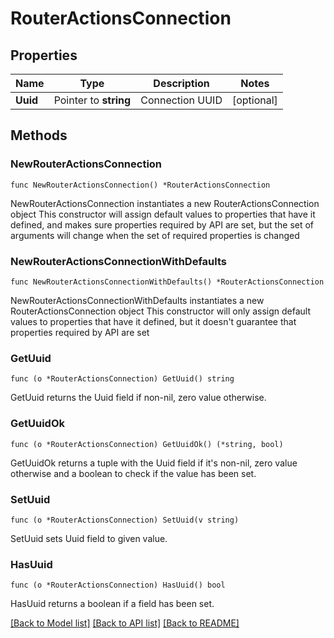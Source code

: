 # RouterActionsConnection

## Properties

Name | Type | Description | Notes
------------ | ------------- | ------------- | -------------
**Uuid** | Pointer to **string** | Connection UUID | [optional] 

## Methods

### NewRouterActionsConnection

`func NewRouterActionsConnection() *RouterActionsConnection`

NewRouterActionsConnection instantiates a new RouterActionsConnection object
This constructor will assign default values to properties that have it defined,
and makes sure properties required by API are set, but the set of arguments
will change when the set of required properties is changed

### NewRouterActionsConnectionWithDefaults

`func NewRouterActionsConnectionWithDefaults() *RouterActionsConnection`

NewRouterActionsConnectionWithDefaults instantiates a new RouterActionsConnection object
This constructor will only assign default values to properties that have it defined,
but it doesn't guarantee that properties required by API are set

### GetUuid

`func (o *RouterActionsConnection) GetUuid() string`

GetUuid returns the Uuid field if non-nil, zero value otherwise.

### GetUuidOk

`func (o *RouterActionsConnection) GetUuidOk() (*string, bool)`

GetUuidOk returns a tuple with the Uuid field if it's non-nil, zero value otherwise
and a boolean to check if the value has been set.

### SetUuid

`func (o *RouterActionsConnection) SetUuid(v string)`

SetUuid sets Uuid field to given value.

### HasUuid

`func (o *RouterActionsConnection) HasUuid() bool`

HasUuid returns a boolean if a field has been set.


[[Back to Model list]](../README.md#documentation-for-models) [[Back to API list]](../README.md#documentation-for-api-endpoints) [[Back to README]](../README.md)


